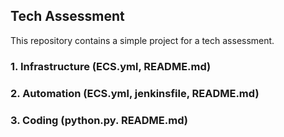 ## Tech Assessment
This repository contains a simple project for a tech assessment.

### 1. Infrastructure  (ECS.yml, README.md)

### 2. Automation (ECS.yml, jenkinsfile, README.md)

### 3. Coding (python.py. README.md)
